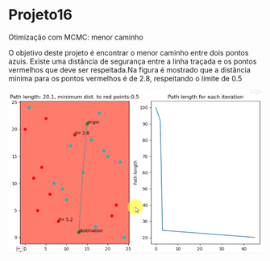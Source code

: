 # Projeto16
Otimização com MCMC: menor caminho

O objetivo deste projeto é encontrar o menor caminho entre dois pontos azuis.
Existe uma distância de segurança entre a linha traçada e os pontos vermelhos que
deve ser respeitada.Na figura é mostrado que a distância mínima para os
pontos vermelhos é de 2.8, respeitando o limite de 0.5

![thermo](https://github.com/rodfloripa/Projeto16/blob/master/dist.png)
